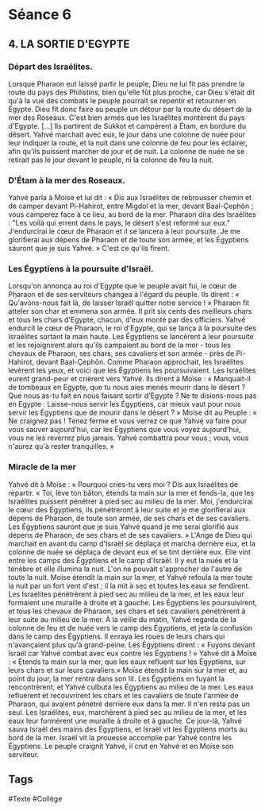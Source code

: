 # Séance 6

## 4. LA SORTIE D'EGYPTE
 
### Départ des Israélites.

Lorsque Pharaon eut laissé partir le peuple, Dieu ne lui fit pas prendre la route du pays des Philistins, bien qu'elle fût plus proche, car Dieu s'était dit qu'à la vue des combats le peuple pourrait se repentir et retourner en Égypte. Dieu fit donc faire au peuple un détour par la route du désert de la mer des Roseaux. C'est bien armés que les Israélites montèrent du pays d'Egypte. […]
​Ils partirent de Sukkot et campèrent à Étam, en bordure du désert.
​Yahvé marchait avec eux, le jour dans une colonne de nuée pour leur indiquer la route, et la nuit dans une colonne de feu pour les éclairer, afin qu'ils puissent marcher de jour et de nuit. La colonne de nuée ne se retirait pas le jour devant le peuple, ni la colonne de feu la nuit.
 
### D'Étam à la mer des Roseaux.

Yahvé parla à Moïse et lui dit : « Dis aux Israélites de rebrousser chemin et de camper devant Pi-Hahirot, entre Migdol et la mer, devant Baal-Çephôn ; vous camperez face à ce lieu, au bord de la mer. Pharaon dira des Israélites : "Les voilà qui errent dans le pays, le désert s'est refermé sur eux." J'endurcirai le cœur de Pharaon et il se lancera à leur poursuite. Je me glorifierai aux dépens de Pharaon et de toute son armée, et les Égyptiens sauront que je suis Yahvé. » C'est ce qu'ils firent.
 
### Les Égyptiens à la poursuite d'Israël.

Lorsqu'on annonça au roi d'Egypte que le peuple avait fui, le cœur de Pharaon et de ses serviteurs changea à l'égard du peuple. Ils dirent : « Qu'avons-nous fait là, de laisser Israël quitter notre service ! » Pharaon fit atteler son char et emmena son armée. II prit six cents des meilleurs chars et tous les chars d'Egypte, chacun, d'eux monté par des officiers. Yahvé endurcit le cœur de Pharaon, le roi d'Egypte, qui se lança à la poursuite des Israélites sortant la main haute. Les Égyptiens se lancèrent à leur poursuite et les rejoignirent alors qu'ils campaient au bord de la mer - tous les chevaux de Pharaon, ses chars, ses cavaliers et son armée - près de Pi-Hahirot, devant Baal-Çephôn. Comme Pharaon approchait, les Israélites levèrent les yeux, et voici que les Égyptiens les poursuivaient. Les Israélites eurent grand-peur et crièrent vers Yahvé. Ils dirent à Moïse : « Manquait-il de tombeaux en Egypte, que tu nous aies menés mourir dans le désert ? Que nous as-tu fait en nous faisant sortir d'Egypte ? Ne te disions-nous pas en Egypte : Laisse-nous servir les Égyptiens, car mieux vaut pour nous servir les Égyptiens que de mourir dans le désert ? » Moïse dit au Peuple : « Ne craignez pas ! Tenez ferme et vous verrez ce que Yahvé va faire pour vous sauver aujourd'hui, car les Égyptiens que vous voyez aujourd'hui, vous ne les reverrez plus jamais. Yahvé combattra pour vous ; vous, vous n'aurez qu'à rester tranquilles. »
 
### Miracle de la mer

Yahvé dit à Moïse : « Pourquoi cries-tu vers moi ? Dis aux Israélites de repartir. « Toi, lève ton bâton, étends ta main sur la mer et fends-la, que les Israélites puissent pénétrer à pied sec au milieu de la mer. Moi, j'endurcirai le cœur des Égyptiens, ils pénétreront à leur suite et je me glorifierai aux dépens de Pharaon, de toute son armée, de ses chars et de ses cavaliers. Les Égyptiens sauront que je suis Yahvé quand je me serai glorifié aux dépens de Pharaon, de ses chars et de ses cavaliers. »
L'Ange de Dieu qui marchait en avant du camp d'Israël se déplaça et marcha derrière eux, et la colonne de nuée se déplaça de devant eux et se tint derrière eux. Elle vint entre les camps des Égyptiens et le camp d'Israël. Il y eut la nuée et la ténèbre et elle illumina la nuit. L'on ne pouvait s'approcher de l'autre de toute la nuit. Moïse étendit la main sur la mer, et Yahvé refoula la mer toute la nuit par un fort vent d'est ; il la mit à sec et toutes les eaux se fendirent. Les Israélites pénétrèrent à pied sec au milieu de la mer, et les eaux leur formaient une muraille à droite et à gauche. Les Égyptiens les poursuivirent, et tous les chevaux de Pharaon, ses chars et ses cavaliers pénétrèrent à leur suite au milieu de la mer. À la veille du matin, Yahvé regarda de la colonne de feu et de nuée vers le camp des Égyptiens, et jeta la confusion dans le camp des Égyptiens. II enraya les roues de leurs chars qui n'avançaient plus qu'à grand-peine. Les Égyptiens dirent : « Fuyons devant Israël car Yahvé combat avec eux contre les Égyptiens ! » Yahvé dit à Moïse : « Étends ta main sur la mer, que les eaux refluent sur les Égyptiens, sur leurs chars et sur leurs cavaliers.» Moïse étendit la main sur la mer et, au point du jour, la mer rentra dans son lit. Les Égyptiens en fuyant la rencontrèrent, et Yahvé culbuta les Égyptiens au milieu de la mer. Les eaux refluèrent et recouvrirent les chars et les cavaliers de toute l'armée de Pharaon, qui avaient pénétré derrière eux dans la mer. Il n'en resta pas un seul. Les Israélites, eux, marchèrent à pied sec au milieu de la mer, et les eaux leur formèrent une muraille à droite et à gauche. Ce jour-là, Yahvé sauva Israël des mains des Égyptiens, et Israël vit les Égyptiens morts au bord de la mer. Israël vit la prouesse accomplie par Yahvé contre les Égyptiens. Le peuple craignit Yahvé, il crut en Yahvé et en Moïse son serviteur.

## Tags

#Texte #Collège 